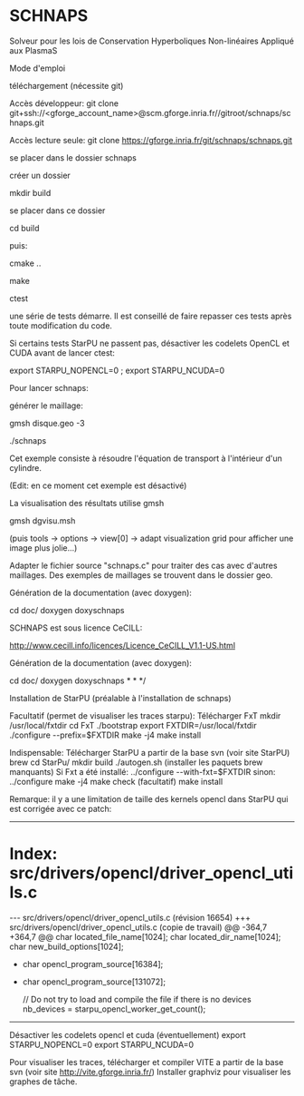 SCHNAPS
=======

Solveur pour les lois de Conservation Hyperboliques Non-linéaires
Appliqué aux PlasmaS

Mode d'emploi

téléchargement (nécessite git)

Accès développeur:
git clone git+ssh://<gforge_account_name>\@scm.gforge.inria.fr//gitroot/schnaps/schnaps.git

Accès lecture seule:
git clone https://gforge.inria.fr/git/schnaps/schnaps.git

se placer dans le dossier schnaps

créer un dossier

mkdir build

se placer dans ce dossier

cd build

puis:

cmake ..

make

ctest

une série de tests démarre. Il est conseillé de faire repasser ces
tests après toute modification du code.

Si certains tests StarPU ne passent pas, désactiver les codelets OpenCL et CUDA avant de lancer ctest:

export STARPU_NOPENCL=0 ; export STARPU_NCUDA=0

Pour lancer schnaps:

générer le maillage:

gmsh disque.geo -3

./schnaps

Cet exemple consiste à résoudre l'équation de transport à
l'intérieur d'un cylindre.

(Edit: en ce moment cet exemple est désactivé) 

La visualisation  des résultats
utilise gmsh

gmsh dgvisu.msh

(puis tools -> options -> view[0] -> adapt visualization grid pour
afficher une image plus jolie...)

Adapter le fichier source "schnaps.c" pour traiter des cas avec
d'autres maillages. Des exemples de maillages se trouvent dans le
dossier geo.

Génération de la documentation (avec doxygen):

cd doc/
doxygen doxyschnaps

SCHNAPS est sous licence CeCILL:

http://www.cecill.info/licences/Licence_CeCILL_V1.1-US.html

Génération de la documentation (avec doxygen):

cd doc/
doxygen doxyschnaps
 *
 *
 */

Installation de StarPU (préalable à l'installation de schnaps)

Facultatif (permet de visualiser les traces starpu):
Télécharger FxT
mkdir /usr/local/fxtdir
cd FxT
./bootstrap
export FXTDIR=/usr/local/fxtdir
./configure --prefix=$FXTDIR
make -j4
make install

Indispensable:
Télécharger StarPU a partir de la base svn (voir site StarPU)
brew 
cd StarPu/
mkdir build
./autogen.sh
(installer les paquets brew manquants)
Si Fxt a été installé:
../configure --with-fxt=$FXTDIR
sinon:
../configure
make -j4
make check (facultatif)
make install

Remarque: il y a une limitation de taille des kernels opencl dans StarPU qui est corrigée avec ce patch:

---------------------------------------------------------------

Index: src/drivers/opencl/driver_opencl_utils.c
===================================================================
--- src/drivers/opencl/driver_opencl_utils.c    (révision 16654)
+++ src/drivers/opencl/driver_opencl_utils.c    (copie de travail)
@@ -364,7 +364,7 @@
     char located_file_name[1024];
     char located_dir_name[1024];
     char new_build_options[1024];
-    char opencl_program_source[16384];
+    char opencl_program_source[131072];

     // Do not try to load and compile the file if there is no devices
     nb_devices = starpu_opencl_worker_get_count();


-----------------------------------------------------------------------



Désactiver les codelets opencl et cuda (éventuellement)
export STARPU_NOPENCL=0 
export STARPU_NCUDA=0 

Pour visualiser les traces, télécharger et compiler VITE a partir de la base svn
(voir site http://vite.gforge.inria.fr/)
Installer graphviz pour visualiser les graphes de tâche.


